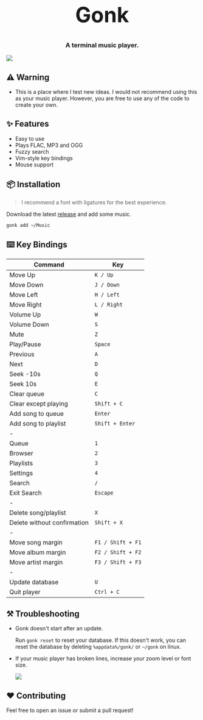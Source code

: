 <h1 align="center" style="font-size: 55px">Gonk</h1>

<h3 align="center">A terminal music player.</h3>

<div align="center" style="display:inline">
      <img src="https://raw.githubusercontent.com/zX3no/gonk/main/media/gonk.gif">
</div>

## ⚠️ Warning

- This is a place where I test new ideas. I would not recommend  using this as your music player. However, you are free to use any of the code to create your own.

## ✨ Features
- Easy to use
- Plays FLAC, MP3 and OGG
- Fuzzy search
- Vim-style key bindings
- Mouse support

## 📦 Installation
> I recommend a font with ligatures for the best experience.

Download the latest [release](https://github.com/zX3no/gonk/releases/latest) and add some music.

```
gonk add ~/Music
```

## ⌨️ Key Bindings

| Command                     | Key               |
| --------------------------- | ----------------- |
| Move Up                     | `K / Up`          |
| Move Down                   | `J / Down`        |
| Move Left                   | `H / Left`        |
| Move Right                  | `L / Right`       |
| Volume Up                   | `W`               |
| Volume Down                 | `S`               |
| Mute                        | `Z`               |
| Play/Pause                  | `Space`           |
| Previous                    | `A`               |
| Next                        | `D`               |
| Seek -10s                   | `Q`               |
| Seek 10s                    | `E`               |
| Clear queue                 | `C`               |
| Clear except playing        | `Shift + C`       |
| Add song to queue           | `Enter`           |
| Add song to playlist        | `Shift + Enter`   |
| -                           |                   |
| Queue                       | `1`               |
| Browser                     | `2`               |
| Playlists                   | `3`               |
| Settings                    | `4`               |
| Search                      | `/`               |
| Exit Search                 | `Escape`          |
| -                           |                   |
| Delete song/playlist        | `X`               |
| Delete without confirmation | `Shift + X`       |
| -                           |                   |
| Move song margin            | `F1 / Shift + F1` |
| Move album margin           | `F2 / Shift + F2` |
| Move artist margin          | `F3 / Shift + F3` |
| -                           |                   |
| Update database             | `U`               |
| Quit player                 | `Ctrl + C`        |

## ⚒️ Troubleshooting

- Gonk doesn't start after an update.

  Run `gonk reset` to reset your database.
  If this doesn't work, you can reset the database by deleting `%appdata%/gonk/` or `~/gonk` on linux.

- If your music player has broken lines, increase your zoom level or font size.

  ![](media/broken.png)

## ❤️ Contributing

Feel free to open an issue or submit a pull request!
